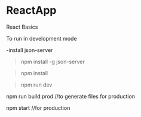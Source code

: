 # ReactApp
React Basics

To run in development mode

-install json-server
>npm install -g json-server

>npm install

>npm run dev

npm run build:prod //to generate files for production

npm start //for production
